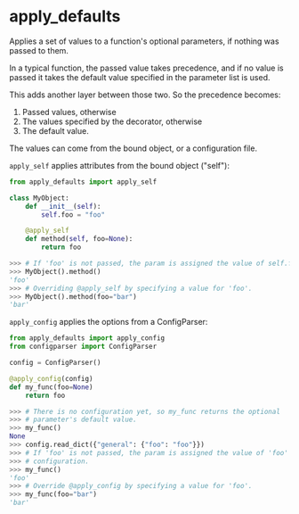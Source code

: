 # apply_defaults

Applies a set of values to a function's optional parameters, if nothing was
passed to them.

In a typical function, the passed value takes precedence, and if no value is
passed it takes the default value specified in the parameter list is used.

This adds another layer between those two. So the precedence becomes:

1. Passed values, otherwise
2. The values specified by the decorator, otherwise
3. The default value.

The values can come from the bound object, or a configuration file.

`apply_self` applies attributes from the bound object ("self"):

```python
from apply_defaults import apply_self

class MyObject:
    def __init__(self):
        self.foo = "foo"

    @apply_self
    def method(self, foo=None):
        return foo

>>> # If 'foo' is not passed, the param is assigned the value of self.foo.
>>> MyObject().method()
'foo'
>>> # Overriding @apply_self by specifying a value for 'foo'.
>>> MyObject().method(foo="bar")
'bar'
```

`apply_config` applies the options from a ConfigParser:

```python
from apply_defaults import apply_config
from configparser import ConfigParser

config = ConfigParser()

@apply_config(config)
def my_func(foo=None)
    return foo

>>> # There is no configuration yet, so my_func returns the optional
>>> # parameter's default value.
>>> my_func()
None
>>> config.read_dict({"general": {"foo": "foo"}})
>>> # If 'foo' is not passed, the param is assigned the value of 'foo' in the
>>> # configuration.
>>> my_func()
'foo'
>>> # Override @apply_config by specifying a value for 'foo'.
>>> my_func(foo="bar")
'bar'
```
